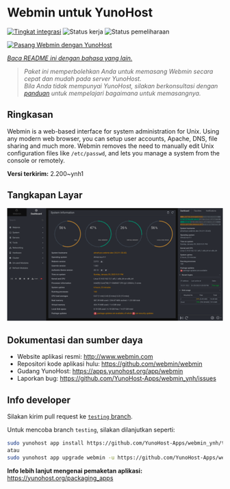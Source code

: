 <!--
N.B.: README ini dibuat secara otomatis oleh <https://github.com/YunoHost/apps/tree/master/tools/readme_generator>
Ini TIDAK boleh diedit dengan tangan.
-->

# Webmin untuk YunoHost

[![Tingkat integrasi](https://dash.yunohost.org/integration/webmin.svg)](https://ci-apps.yunohost.org/ci/apps/webmin/) ![Status kerja](https://ci-apps.yunohost.org/ci/badges/webmin.status.svg) ![Status pemeliharaan](https://ci-apps.yunohost.org/ci/badges/webmin.maintain.svg)

[![Pasang Webmin dengan YunoHost](https://install-app.yunohost.org/install-with-yunohost.svg)](https://install-app.yunohost.org/?app=webmin)

*[Baca README ini dengan bahasa yang lain.](./ALL_README.md)*

> *Paket ini memperbolehkan Anda untuk memasang Webmin secara cepat dan mudah pada server YunoHost.*  
> *Bila Anda tidak mempunyai YunoHost, silakan berkonsultasi dengan [panduan](https://yunohost.org/install) untuk mempelajari bagaimana untuk memasangnya.*

## Ringkasan

Webmin is a web-based interface for system administration for Unix. Using any modern web browser, you can setup user accounts, Apache, DNS, file sharing and much more. Webmin removes the need to manually edit Unix configuration files like `/etc/passwd`, and lets you manage a system from the console or remotely.

**Versi terkirim:** 2.200~ynh1

## Tangkapan Layar

![Tangkapan Layar pada Webmin](./doc/screenshots/screenshot.png)

## Dokumentasi dan sumber daya

- Website aplikasi resmi: <http://www.webmin.com>
- Repositori kode aplikasi hulu: <https://github.com/webmin/webmin>
- Gudang YunoHost: <https://apps.yunohost.org/app/webmin>
- Laporkan bug: <https://github.com/YunoHost-Apps/webmin_ynh/issues>

## Info developer

Silakan kirim pull request ke [`testing` branch](https://github.com/YunoHost-Apps/webmin_ynh/tree/testing).

Untuk mencoba branch `testing`, silakan dilanjutkan seperti:

```bash
sudo yunohost app install https://github.com/YunoHost-Apps/webmin_ynh/tree/testing --debug
atau
sudo yunohost app upgrade webmin -u https://github.com/YunoHost-Apps/webmin_ynh/tree/testing --debug
```

**Info lebih lanjut mengenai pemaketan aplikasi:** <https://yunohost.org/packaging_apps>
